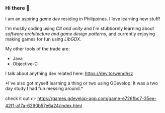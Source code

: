 ### Hi there 👋 


  I am an aspiring _game dev_ residing in Philippines. I love learning new stuff!
  
  I'm mostly coding using _C# and unity_ and I'm stubbornly learning about _software architecture and game design patterns_, and currently enjoying making games for fun using _LibGDX_. 

My other tools of the trade are: 
* Java
* Objective-C

I talk about anything dev related here: https://dev.to/wendhsz

\*I've also got myself learning a thing or two using GDevelop. It was a two day study I had fun messing around.\*

check it out :point_right: https://games.gdevelop-app.com/game-e726fbc7-35ee-42f1-a17a-6290b57e6a24/index.html
